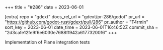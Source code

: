 +++
title = "#286"
date = 2023-06-01

[extra]
repo = "gdext"
docs_rel_url = "gdext/pr-286/godot"
pr_url = "https://github.com/godot-rust/gdext/pull/286"
pr_author = "T4rmin"
sort_key = 2023-06-01
date_time = 2023-06-01T16:46:52Z
commit_sha = "2d3cafe12fe9f6e6030e7688ff942a61773200f6"
+++

Implementation of Plane integration tests
